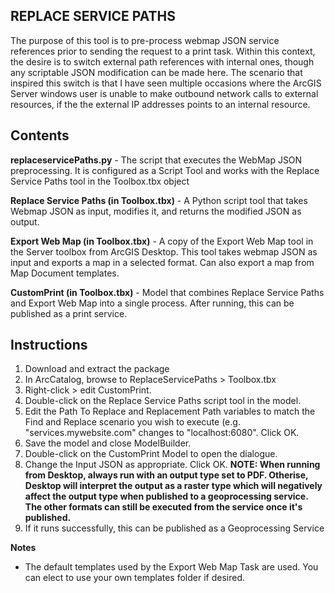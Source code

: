 REPLACE SERVICE PATHS
----------------------

The purpose of this tool is to pre-process webmap JSON service references prior to sending the request to a print task. Within this context, the desire is to switch external path references with internal ones, though any scriptable JSON modification can be made here. The scenario that inspired this switch is that I have seen multiple occasions where the ArcGIS Server windows user is unable to make outbound network calls to external resources, if the the external IP addresses points to an internal resource.

Contents
----------------------

**replaceservicePaths.py** - The script that executes the WebMap JSON preprocessing. It is configured as a Script Tool and works with the Replace Service Paths tool in the Toolbox.tbx object

**Replace Service Paths (in Toolbox.tbx)** - A Python script tool that takes Webmap JSON as input, modifies it, and returns the modified JSON as output.

**Export Web Map (in Toolbox.tbx)** - A copy of the Export Web Map tool in the Server toolbox from ArcGIS Desktop. This tool takes webmap JSON as input and exports a map in a selected format. Can also export a map from Map Document templates.

**CustomPrint (in Toolbox.tbx)** - Model that combines Replace Service Paths and Export Web Map into a single process. After running, this can be published as a print service.

Instructions
----------------------

1. Download and extract the package
2. In ArcCatalog, browse to ReplaceServicePaths > Toolbox.tbx
3. Right-click > edit CustomPrint.
4. Double-click on the Replace Service Paths script tool in the model.
5. Edit the Path To Replace and Replacement Path variables to match the Find and Replace scenario you wish to execute (e.g. "services.mywebsite.com" changes to "localhost:6080". Click OK.
6. Save the model and close ModelBuilder.
7. Double-click on the CustomPrint Model to open the dialogue.
8. Change the Input JSON as appropriate. Click OK. **NOTE: When running from Desktop, always run with an output type set to PDF. Otherise, Desktop will interpret the output as a raster type which will negatively affect the output type when published to a geoprocessing service. The other formats can still be executed from the service once it's published.**
9. If it runs successfully, this can be published as a Geoprocessing Service



**Notes**

-  The default templates used by the Export Web Map Task are used. You can elect to use your own templates folder if desired.
